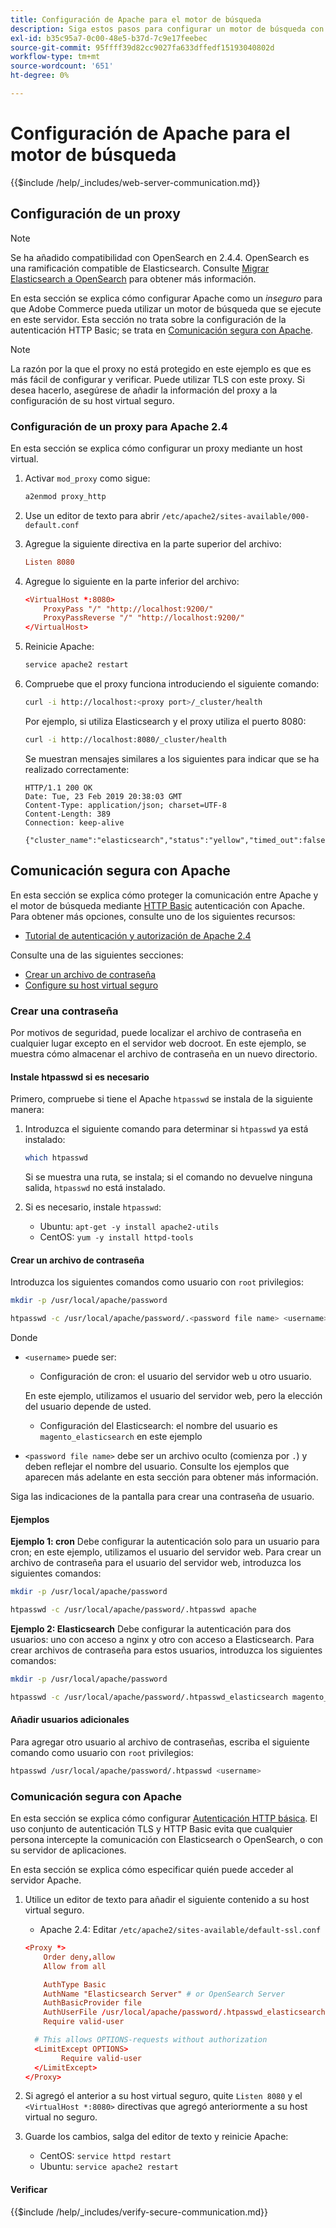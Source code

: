 ```yaml
---
title: Configuración de Apache para el motor de búsqueda
description: Siga estos pasos para configurar un motor de búsqueda con el servidor web Apache para instalaciones locales de Adobe Commerce y Magento Open Source.
exl-id: b35c95a7-0c00-48e5-b37d-7c9e17feebec
source-git-commit: 95ffff39d82cc9027fa633dffedf15193040802d
workflow-type: tm+mt
source-wordcount: '651'
ht-degree: 0%

---
```


# Configuración de Apache para el motor de búsqueda

{{$include /help/_includes/web-server-communication.md}}

## Configuración de un proxy

>[!NOTE]
>
>Se ha añadido compatibilidad con OpenSearch en 2.4.4. OpenSearch es una ramificación compatible de Elasticsearch. Consulte [Migrar Elasticsearch a OpenSearch](../../../upgrade/prepare/opensearch-migration.md) para obtener más información.

En esta sección se explica cómo configurar Apache como un *inseguro* para que Adobe Commerce pueda utilizar un motor de búsqueda que se ejecute en este servidor. Esta sección no trata sobre la configuración de la autenticación HTTP Basic; se trata en [Comunicación segura con Apache](#secure-communication-with-apache).

>[!NOTE]
>
>La razón por la que el proxy no está protegido en este ejemplo es que es más fácil de configurar y verificar. Puede utilizar TLS con este proxy. Si desea hacerlo, asegúrese de añadir la información del proxy a la configuración de su host virtual seguro.

### Configuración de un proxy para Apache 2.4

En esta sección se explica cómo configurar un proxy mediante un host virtual.

1. Activar `mod_proxy` como sigue:

   ```bash
   a2enmod proxy_http
   ```

1. Use un editor de texto para abrir `/etc/apache2/sites-available/000-default.conf`
1. Agregue la siguiente directiva en la parte superior del archivo:

   ```conf
   Listen 8080
   ```

1. Agregue lo siguiente en la parte inferior del archivo:

   ```conf
   <VirtualHost *:8080>
       ProxyPass "/" "http://localhost:9200/"
       ProxyPassReverse "/" "http://localhost:9200/"
   </VirtualHost>
   ```

1. Reinicie Apache:

   ```bash
   service apache2 restart
   ```

1. Compruebe que el proxy funciona introduciendo el siguiente comando:

   ```bash
   curl -i http://localhost:<proxy port>/_cluster/health
   ```

   Por ejemplo, si utiliza Elasticsearch y el proxy utiliza el puerto 8080:

   ```bash
   curl -i http://localhost:8080/_cluster/health
   ```

   Se muestran mensajes similares a los siguientes para indicar que se ha realizado correctamente:

   ```terminal
   HTTP/1.1 200 OK
   Date: Tue, 23 Feb 2019 20:38:03 GMT
   Content-Type: application/json; charset=UTF-8
   Content-Length: 389
   Connection: keep-alive
   
   {"cluster_name":"elasticsearch","status":"yellow","timed_out":false,"number_of_nodes":1,"number_of_data_nodes":1,"active_primary_shards":5,"active_shards":5,"relocating_shards":0,"initializing_shards":0,"unassigned_shards":5,"delayed_unassigned_shards":0,"number_of_pending_tasks":0,"number_of_in_flight_fetch":0,"task_max_waiting_in_queue_millis":0,"active_shards_percent_as_number":50.0}
   ```

## Comunicación segura con Apache

En esta sección se explica cómo proteger la comunicación entre Apache y el motor de búsqueda mediante [HTTP Basic](https://datatracker.ietf.org/doc/html/rfc2617) autenticación con Apache. Para obtener más opciones, consulte uno de los siguientes recursos:

* [Tutorial de autenticación y autorización de Apache 2.4](https://httpd.apache.org/docs/2.4/howto/auth.html)

Consulte una de las siguientes secciones:

* [Crear un archivo de contraseña](#create-a-password)
* [Configure su host virtual seguro](#secure-communication-with-apache)

### Crear una contraseña

Por motivos de seguridad, puede localizar el archivo de contraseña en cualquier lugar excepto en el servidor web docroot. En este ejemplo, se muestra cómo almacenar el archivo de contraseña en un nuevo directorio.

#### Instale htpasswd si es necesario

Primero, compruebe si tiene el Apache `htpasswd` se instala de la siguiente manera:

1. Introduzca el siguiente comando para determinar si `htpasswd` ya está instalado:

   ```bash
   which htpasswd
   ```

   Si se muestra una ruta, se instala; si el comando no devuelve ninguna salida, `htpasswd` no está instalado.

1. Si es necesario, instale `htpasswd`:

   * Ubuntu: `apt-get -y install apache2-utils`
   * CentOS: `yum -y install httpd-tools`

#### Crear un archivo de contraseña

Introduzca los siguientes comandos como usuario con `root` privilegios:

```bash
mkdir -p /usr/local/apache/password
```

```bash
htpasswd -c /usr/local/apache/password/.<password file name> <username>
```

Donde

* `<username>` puede ser:

   * Configuración de cron: el usuario del servidor web u otro usuario.

   En este ejemplo, utilizamos el usuario del servidor web, pero la elección del usuario depende de usted.

   * Configuración del Elasticsearch: el nombre del usuario es `magento_elasticsearch` en este ejemplo


* `<password file name>` debe ser un archivo oculto (comienza por `.`) y deben reflejar el nombre del usuario. Consulte los ejemplos que aparecen más adelante en esta sección para obtener más información.

Siga las indicaciones de la pantalla para crear una contraseña de usuario.

#### Ejemplos

**Ejemplo 1: cron**
Debe configurar la autenticación solo para un usuario para cron; en este ejemplo, utilizamos el usuario del servidor web. Para crear un archivo de contraseña para el usuario del servidor web, introduzca los siguientes comandos:

```bash
mkdir -p /usr/local/apache/password
```

```bash
htpasswd -c /usr/local/apache/password/.htpasswd apache
```

**Ejemplo 2: Elasticsearch**
Debe configurar la autenticación para dos usuarios: uno con acceso a nginx y otro con acceso a Elasticsearch. Para crear archivos de contraseña para estos usuarios, introduzca los siguientes comandos:

```bash
mkdir -p /usr/local/apache/password
```

```bash
htpasswd -c /usr/local/apache/password/.htpasswd_elasticsearch magento_elasticsearch
```

#### Añadir usuarios adicionales

Para agregar otro usuario al archivo de contraseñas, escriba el siguiente comando como usuario con `root` privilegios:

```bash
htpasswd /usr/local/apache/password/.htpasswd <username>
```

### Comunicación segura con Apache

En esta sección se explica cómo configurar [Autenticación HTTP básica](https://httpd.apache.org/docs/2.2/howto/auth.html). El uso conjunto de autenticación TLS y HTTP Basic evita que cualquier persona intercepte la comunicación con Elasticsearch o OpenSearch, o con su servidor de aplicaciones.

En esta sección se explica cómo especificar quién puede acceder al servidor Apache.

1. Utilice un editor de texto para añadir el siguiente contenido a su host virtual seguro.

   * Apache 2.4: Editar `/etc/apache2/sites-available/default-ssl.conf`

   ```conf
   <Proxy *>
       Order deny,allow
       Allow from all
   
       AuthType Basic
       AuthName "Elasticsearch Server" # or OpenSearch Server
       AuthBasicProvider file
       AuthUserFile /usr/local/apache/password/.htpasswd_elasticsearch
       Require valid-user
   
     # This allows OPTIONS-requests without authorization
     <LimitExcept OPTIONS>
           Require valid-user
     </LimitExcept>
   </Proxy>
   ```

1. Si agregó el anterior a su host virtual seguro, quite `Listen 8080` y el `<VirtualHost *:8080>` directivas que agregó anteriormente a su host virtual no seguro.

1. Guarde los cambios, salga del editor de texto y reinicie Apache:

   * CentOS: `service httpd restart`
   * Ubuntu: `service apache2 restart`

#### Verificar

{{$include /help/_includes/verify-secure-communication.md}}
